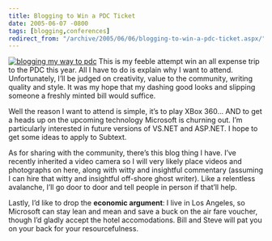 ```yaml
---
title: Blogging to Win a PDC Ticket
date: 2005-06-07 -0800
tags: [blogging,conferences]
redirect_from: "/archive/2005/06/06/blogging-to-win-a-pdc-ticket.aspx/"
---
```


[![blogging my way to
pdc](http://channel9.msdn.com/pdc/Flairs/Blogmyway-h.jpg)](http://channel9.msdn.com/pdc/pdcfriends.aspx?contest=true)
This is my feeble attempt win an all expense trip to the PDC this year.
All I have to do is explain why I want to attend. Unfortunately, I’ll be
judged on creativity, value to the community, writing quality and style.
It was my hope that my dashing good looks and slipping someone a freshly
minted bill would suffice.

Well the reason I want to attend is simple, it’s to play XBox 360... AND
to get a heads up on the upcoming technology Microsoft is churning out.
I’m particularly interested in future versions of VS.NET and ASP.NET. I
hope to get some ideas to apply to Subtext.

As for sharing with the community, there’s this blog thing I have. I’ve
recently inherited a video camera so I will very likely place videos and
photographs on here, along with witty and insightful commentary
(assuming I can hire that witty and insightful off-shore ghost writer).
Like a relentless avalanche, I’ll go door to door and tell people in
person if that’ll help.

Lastly, I’d like to drop the **economic argument**: I live in Los
Angeles, so Microsoft can stay lean and mean and save a buck on the air
fare voucher, though I’d gladly accept the hotel accomodations. Bill and
Steve will pat you on your back for your resourcefulness.

